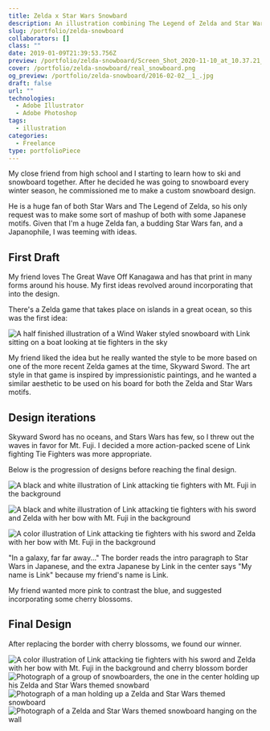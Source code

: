 ```yaml
---
title: Zelda x Star Wars Snowbard
description: An illustration combining The Legend of Zelda and Star Wars fandom for a snowboard.
slug: /portfolio/zelda-snowboard
collaborators: []
class: ""
date: 2019-01-09T21:39:53.756Z
preview: /portfolio/zelda-snowboard/Screen_Shot_2020-11-10_at_10.37.21_AM.png
cover: /portfolio/zelda-snowboard/real_snowboard.png
og_preview: /portfolio/zelda-snowboard/2016-02-02__1_.jpg
draft: false
url: ""
technologies:
  - Adobe Illustrator
  - Adobe Photoshop
tags:
  - illustration
categories:
  - Freelance
type: portfolioPiece
---
```


My close friend from high school and I starting to learn how to ski and snowboard together. After he decided he was going to snowboard every winter season, he commissioned me to make a custom snowboard design.

He is a huge fan of both Star Wars and The Legend of Zelda, so his only request was to make some sort of mashup of both with some Japanese motifs. Given that I'm a huge Zelda fan, a budding Star Wars fan, and a Japanophile, I was teeming with ideas.

## First Draft

My friend loves The Great Wave Off Kanagawa and has that print in many forms around his house. My first ideas revolved around incorporating that into the design.

There's a Zelda game that takes place on islands in a great ocean, so this was the first idea:

![A half finished illustration of a Wind Waker styled snowboard with Link sitting on a boat looking at tie fighters in the sky](/portfolio/zelda-snowboard/wind_waker_rough.jpg)

My friend liked the idea but he really wanted the style to be more based on one of the more recent Zelda games at the time, Skyward Sword. The art style in that game is inspired by impressionistic paintings, and he wanted a similar aesthetic to be used on his board for both the Zelda and Star Wars motifs.

## Design iterations

Skyward Sword has no oceans, and Stars Wars has few, so I threw out the waves in favor for Mt. Fuji. I decided a more action-packed scene of Link fighting Tie Fighters was more appropriate.

Below is the progression of designs before reaching the final design.

![A black and white illustration of Link attacking tie fighters with Mt. Fuji in the background](/portfolio/zelda-snowboard/snowboard_no_zelda.png)

![A black and white illustration of Link attacking tie fighters with his sword and Zelda with her bow with Mt. Fuji in the background](/portfolio/zelda-snowboard/snowboard_with_zelda.png)

![A color illustration of Link attacking tie fighters with his sword and Zelda with her bow with Mt. Fuji in the background](/portfolio/zelda-snowboard/FINAL_DESIGN_CS3__1_.png)

"In a galaxy, far far away..." The border reads the intro paragraph to Star Wars in Japanese, and the extra Japanese by Link in the center says "My name is Link" because my friend's name is Link.

My friend wanted more pink to contrast the blue, and suggested incorporating some cherry blossoms.

## Final Design

After replacing the border with cherry blossoms, we found our winner.

![A color illustration of Link attacking tie fighters with his sword and Zelda with her bow with Mt. Fuji in the background and cherry blossom border](/portfolio/zelda-snowboard/real_snowboard.png)
![Photograph of a group of snowboarders, the one in the center holding up his Zelda and Star Wars themed snowbard](/portfolio/zelda-snowboard/12719374_10205826091994696_4368261030623854733_o.jpg)
![Photograph of a man holding up a Zelda and Star Wars themed snowboard](/portfolio/zelda-snowboard/2016-02-02__1_.jpg)
![Photograph of a Zelda and Star Wars themed snowboard hanging on the wall](/portfolio/zelda-snowboard/Screen_Shot_2020-11-10_at_10.37.21_AM.png)
